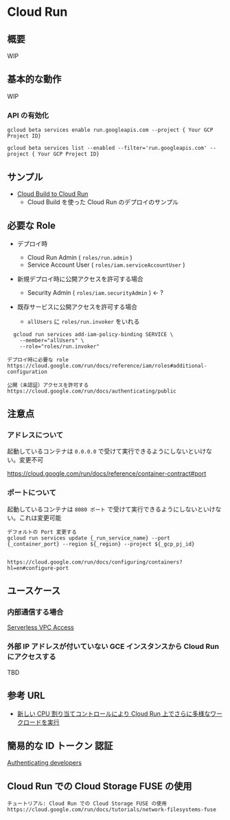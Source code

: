 # Cloud Run

## 概要

WIP

## 基本的な動作

WIP

### API の有効化

```
gcloud beta services enable run.googleapis.com --project { Your GCP Project ID}
```
```
gcloud beta services list --enabled --filter='run.googleapis.com' --project { Your GCP Project ID}
```

## サンプル

+ [Cloud Build to Cloud Run](./builds)
  + Cloud Build を使った Cloud Run のデプロイのサンプル

## 必要な Role

+ デプロイ時
  + Cloud Run Admin ( `roles/run.admin` )
  + Service Account User ( `roles/iam.serviceAccountUser` )

+ 新規デプロイ時に公開アクセスを許可する場合
  + Security Admin ( `roles/iam.securityAdmin` ) <- ?
+ 既存サービスに公開アクセスを許可する場合
  + `allUsers` に `roles/run.invoker` をいれる

```
  gcloud run services add-iam-policy-binding SERVICE \
    --member="allUsers" \
    --role="roles/run.invoker"
```


```
デプロイ時に必要な role
https://cloud.google.com/run/docs/reference/iam/roles#additional-configuration
```

```
公開（未認証）アクセスを許可する
https://cloud.google.com/run/docs/authenticating/public
```

## 注意点

### アドレスについて

起動しているコンテナは `0.0.0.0` で受けて実行できるようにしないといけない。変更不可

https://cloud.google.com/run/docs/reference/container-contract#port

### ポートについて

起動しているコンテナは `8080 ポート` で受けて実行できるようにしないといけない。これは変更可能

```
デフォルトの Port 変更する
gcloud run services update {_run_service_name} --port {_container_port} --region ${_region} --project ${_gcp_pj_id}


https://cloud.google.com/run/docs/configuring/containers?hl=en#configure-port
```

## ユースケース

### 内部通信する場合

[Serverless VPC Access](../networking/connectors)

### 外部 IP アドレスが付いていない GCE インスタンスから Cloud Run にアクセスする

TBD

## 参考 URL

+ [新しい CPU 割り当てコントロールにより Cloud Run 上でさらに多様なワークロードを実行](https://cloud.google.com/blog/ja/products/serverless/cloud-run-gets-always-on-cpu-allocation)

## 簡易的な ID トークン 認証

[Authenticating developers](./authorization_developer/)

## Cloud Run での Cloud Storage FUSE の使用

```
チュートリアル: Cloud Run での Cloud Storage FUSE の使用
https://cloud.google.com/run/docs/tutorials/network-filesystems-fuse
```
